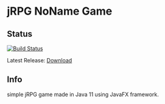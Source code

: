 # jRPG NoName Game

## Status
[![Build Status](https://jenkins.hope-lew.pl/buildStatus/icon?job=jRPG+No+Name)](https://jenkins.hope-lew.pl/job/jRPG%20No%20Name/)


Latest Release: [Download](https://jenkins.hope-lew.pl/job/jRPG%20No%20Name/lastSuccessfulBuild/artifact/build/jrpg-SNAPSHOT.zip)

## Info
simple jRPG game made in Java 11 using JavaFX framework.
